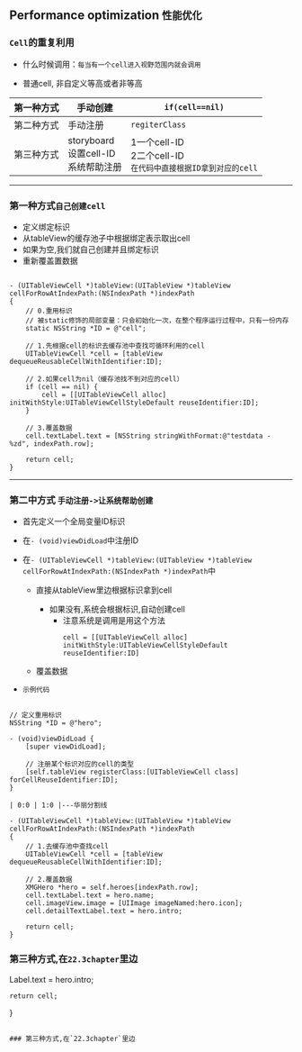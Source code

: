 ## Performance optimization `性能优化`
### `Cell`的重复利用<br>
- 什么时候调用：`每当有一个cell进入视野范围内就会调用`

- 普通cell, 非自定义等高或者非等高

| 第一种方式 | 手动创建 | `if(cell==nil)` |
| -- | -- | -- |
| 第二种方式 | 手动注册 | `regiterClass` |
| 第三种方式 | storyboard<br>设置cell-ID<br>系统帮助注册 | 1一个cell-ID<br>2二个cell-ID<br>`在代码中直接根据ID拿到对应的cell` |



---
### 第一种方式`自己创建cell`
- 定义绑定标识
- 从tableView的缓存池子中根据绑定表示取出cell
- 如果为空,我们就自己创建并且绑定标识
- 重新覆盖置数据<br>

```objc

- (UITableViewCell *)tableView:(UITableView *)tableView cellForRowAtIndexPath:(NSIndexPath *)indexPath
{
    // 0.重用标识
    // 被static修饰的局部变量：只会初始化一次，在整个程序运行过程中，只有一份内存
    static NSString *ID = @"cell";

    // 1.先根据cell的标识去缓存池中查找可循环利用的cell
    UITableViewCell *cell = [tableView dequeueReusableCellWithIdentifier:ID];

    // 2.如果cell为nil（缓存池找不到对应的cell）
    if (cell == nil) {
        cell = [[UITableViewCell alloc] initWithStyle:UITableViewCellStyleDefault reuseIdentifier:ID];
    }

    // 3.覆盖数据
    cell.textLabel.text = [NSString stringWithFormat:@"testdata - %zd", indexPath.row];

    return cell;
}

```

---
### 第二中方式 `手动注册->让系统帮助创建`
- 首先定义一个全局变量ID标识
- 在`- (void)viewDidLoad`中注册ID
- 在`- (UITableViewCell *)tableView:(UITableView *)tableView cellForRowAtIndexPath:(NSIndexPath *)indexPath`中
    - 直接从tableView里边根据标识拿到cell
        - 如果没有,系统会根据标识,自动创建cell
            - 注意系统是调用是用这个方法<br>
                ```objc
                cell = [[UITableViewCell alloc] initWithStyle:UITableViewCellStyleDefault reuseIdentifier:ID]
                ```

    - 覆盖数据

- `示例代码`

```objc

// 定义重用标识
NSString *ID = @"hero";

- (void)viewDidLoad {
    [super viewDidLoad];

    // 注册某个标识对应的cell的类型
    [self.tableView registerClass:[UITableViewCell class] forCellReuseIdentifier:ID];
}

| 0:0 | 1:0 |---华丽分割线

- (UITableViewCell *)tableView:(UITableView *)tableView cellForRowAtIndexPath:(NSIndexPath *)indexPath
{
    // 1.去缓存池中查找cell
    UITableViewCell *cell = [tableView dequeueReusableCellWithIdentifier:ID];

    // 2.覆盖数据
    XMGHero *hero = self.heroes[indexPath.row];
    cell.textLabel.text = hero.name;
    cell.imageView.image = [UIImage imageNamed:hero.icon];
    cell.detailTextLabel.text = hero.intro;

    return cell;
}

```

### 第三种方式,在`22.3chapter`里边


Label.text = hero.intro;

    return cell;
}

```

### 第三种方式,在`22.3chapter`里边


